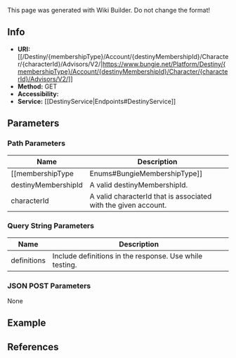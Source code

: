<span class="wiki-builder">This page was generated with Wiki Builder. Do not change the format!</span>

## Info

* **URI:** [[/Destiny/{membershipType}/Account/{destinyMembershipId}/Character/{characterId}/Advisors/V2/|https://www.bungie.net/Platform/Destiny/{membershipType}/Account/{destinyMembershipId}/Character/{characterId}/Advisors/V2/]]
* **Method:** GET
* **Accessibility:**
* **Service:** [[DestinyService|Endpoints#DestinyService]]

## Parameters
### Path Parameters
Name | Description
---- | -----------
[[membershipType|Enums#BungieMembershipType]] | A valid Bungie.net membershipType.
destinyMembershipId | A valid destinyMembershipId.
characterId | A valid characterId that is associated with the given account.

### Query String Parameters
Name | Description
---- | -----------
definitions | Include definitions in the response. Use while testing.

### JSON POST Parameters
None

## Example

## References
